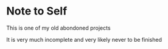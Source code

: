 
# Note to Self

This is one of my old abondoned projects

It is very much incomplete and very likely never to be finished

